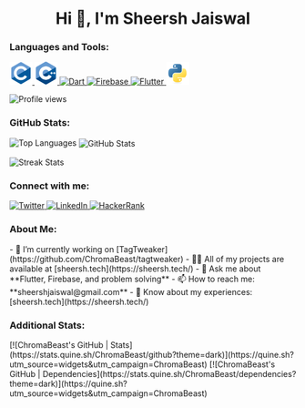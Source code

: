 <h1 align="center">Hi 👋, I'm Sheersh Jaiswal</h1>

<h3 align="left">Languages and Tools:</h3>
<p align="left">
  <a href="https://www.cprogramming.com/" target="_blank" rel="noreferrer">
    <img src="https://raw.githubusercontent.com/devicons/devicon/master/icons/c/c-original.svg" alt="C" width="40" height="40"/>
  </a>
  <a href="https://www.w3schools.com/cpp/" target="_blank" rel="noreferrer">
    <img src="https://raw.githubusercontent.com/devicons/devicon/master/icons/cplusplus/cplusplus-original.svg" alt="C++" width="40" height="40"/>
  </a>
  <a href="https://dart.dev" target="_blank" rel="noreferrer">
    <img src="https://www.vectorlogo.zone/logos/dartlang/dartlang-icon.svg" alt="Dart" width="40" height="40"/>
  </a>
  <a href="https://firebase.google.com/" target="_blank" rel="noreferrer">
    <img src="https://www.vectorlogo.zone/logos/firebase/firebase-icon.svg" alt="Firebase" width="40" height="40"/>
  </a>
  <a href="https://flutter.dev" target="_blank" rel="noreferrer">
    <img src="https://www.vectorlogo.zone/logos/flutterio/flutterio-icon.svg" alt="Flutter" width="40" height="40"/>
  </a>
  <a href="https://www.python.org" target="_blank" rel="noreferrer">
    <img src="https://raw.githubusercontent.com/devicons/devicon/master/icons/python/python-original.svg" alt="Python" width="40" height="40"/>
  </a>
</p>

<p align="left">
  <img src="https://komarev.com/ghpvc/?username=chromabeast&label=Profile%20views&color=0e75b6&style=flat" alt="Profile views" />
</p>

<h3 align="left">GitHub Stats:</h3>
<p align="left">
  <img align="left" src="https://github-readme-stats.vercel.app/api/top-langs?username=chromabeast&show_icons=true&locale=en&layout=compact" alt="Top Languages" />
</p>
<p>&nbsp;<img align="center" src="https://github-readme-stats.vercel.app/api?username=chromabeast&show_icons=true&locale=en" alt="GitHub Stats" /></p>
<p><img align="center" src="https://github-readme-streak-stats.herokuapp.com/?user=chromabeast&" alt="Streak Stats" /></p>

<h3 align="left">Connect with me:</h3>
<p align="left">
  <a href="https://twitter.com/sheershjaiswal" target="blank">
    <img src="https://img.shields.io/twitter/follow/sheershjaiswal?logo=twitter&style=for-the-badge" alt="Twitter" />
  </a>
  <a href="https://linkedin.com/in/sheersh-jaiswal" target="blank">
    <img src="https://raw.githubusercontent.com/rahuldkjain/github-profile-readme-generator/master/src/images/icons/Social/linked-in-alt.svg" alt="LinkedIn" height="30" width="40" />
  </a>
  <a href="https://www.hackerrank.com/sheershjaiswal" target="blank">
    <img src="https://raw.githubusercontent.com/rahuldkjain/github-profile-readme-generator/master/src/images/icons/Social/hackerrank.svg" alt="HackerRank" height="30" width="40" />
  </a>
</p>

<h3 align="left">About Me:</h3>
- 🔭 I’m currently working on [TagTweaker](https://github.com/ChromaBeast/tagtweaker)
- 👨‍💻 All of my projects are available at [sheersh.tech](https://sheersh.tech/)
- 💬 Ask me about **Flutter, Firebase, and problem solving**
- 📫 How to reach me: **sheershjaiswal@gmail.com**
- 📄 Know about my experiences: [sheersh.tech](https://sheersh.tech/)

<h3 align="left">Additional Stats:</h3>
[![ChromaBeast's GitHub | Stats](https://stats.quine.sh/ChromaBeast/github?theme=dark)](https://quine.sh?utm_source=widgets&utm_campaign=ChromaBeast)
[![ChromaBeast's GitHub | Dependencies](https://stats.quine.sh/ChromaBeast/dependencies?theme=dark)](https://quine.sh?utm_source=widgets&utm_campaign=ChromaBeast)
